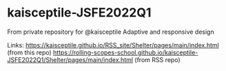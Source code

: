 # kaisceptile-JSFE2022Q1
From private repository for @kaisceptile
Adaptive and responsive design

Links:
https://kaisceptile.github.io/RSS_site/Shelter/pages/main/index.html (from this repo)
https://rolling-scopes-school.github.io/kaisceptile-JSFE2022Q1/Shelter/pages/main/index.html (from RSS repo)
